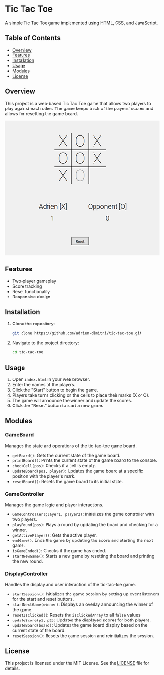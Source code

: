 # Tic Tac Toe

A simple Tic Tac Toe game implemented using HTML, CSS, and JavaScript.

## Table of Contents

- [Overview](#overview)
- [Features](#features)
- [Installation](#installation)
- [Usage](#usage)
- [Modules](#modules)
- [License](#license)

## Overview

This project is a web-based Tic Tac Toe game that allows two players to play against each other. The game keeps track of the players' scores and allows for resetting the game board.

![Tic Tac Toe Gameplay](images/gameplay.png)


## Features

- Two-player gameplay
- Score tracking
- Reset functionality
- Responsive design

## Installation

1. Clone the repository:
    ```sh
    git clone https://github.com/adrien-dimitri/tic-tac-toe.git
    ```
2. Navigate to the project directory:
    ```sh
    cd tic-tac-toe
    ```

## Usage

1. Open `index.html` in your web browser.
2. Enter the names of the players.
3. Click the "Start" button to begin the game.
4. Players take turns clicking on the cells to place their marks (X or O).
5. The game will announce the winner and update the scores.
6. Click the "Reset" button to start a new game.

## Modules

### GameBoard

Manages the state and operations of the tic-tac-toe game board.

- `getBoard()`: Gets the current state of the game board.
- `printBoard()`: Prints the current state of the game board to the console.
- `checkCell(pos)`: Checks if a cell is empty.
- `updateBoard(pos, player)`: Updates the game board at a specific position with the player's mark.
- `resetBoard()`: Resets the game board to its initial state.

### GameController

Manages the game logic and player interactions.

- `GameController(player1, player2)`: Initializes the game controller with two players.
- `playRound(pos)`: Plays a round by updating the board and checking for a winner.
- `getActivePlayer()`: Gets the active player.
- `endGame()`: Ends the game by updating the score and starting the next game.
- `isGameEnded()`: Checks if the game has ended.
- `startNewGame()`: Starts a new game by resetting the board and printing the new round.

### DisplayController

Handles the display and user interaction of the tic-tac-toe game.

- `startSession()`: Initializes the game session by setting up event listeners for the start and reset buttons.
- `startNextGame(winner)`: Displays an overlay announcing the winner of the game.
- `resetIsClicked()`: Resets the `isClickedArray` to all `false` values.
- `updateScore(p1, p2)`: Updates the displayed scores for both players.
- `updateBoard(board)`: Updates the game board display based on the current state of the board.
- `resetSession()`: Resets the game session and reinitializes the session.

## License

This project is licensed under the MIT License. See the [LICENSE](LICENSE) file for details.